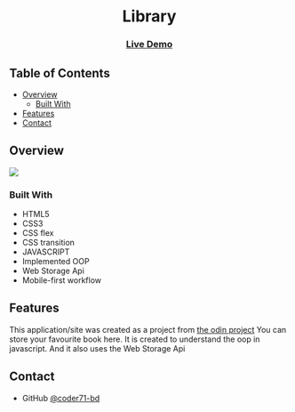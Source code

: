<h1 align="center">Library</h1>

<div align="center">
  <h3>
  <!--add netlify link here-->
    <a href="">
      Live Demo
    </a>
  </h3>
</div>

<!-- TABLE OF CONTENTS -->

## Table of Contents

- [Overview](#overview)
  - [Built With](#built-with)
- [Features](#features)
- [Contact](#contact)

<!-- OVERVIEW -->

## Overview

![](<!-- add image here-->)

### Built With

- HTML5
- CSS3
- CSS flex
- CSS transition
- JAVASCRIPT
- Implemented OOP
- Web Storage Api
- Mobile-first workflow

## Features

This application/site was created as a project from [the odin project](https://www.theodinproject.com/)
You can store your favourite book here. It is created to understand the oop in javascript. And it also uses the Web Storage Api

## Contact

- GitHub [@coder71-bd](https://github.com/coder71-bd)
